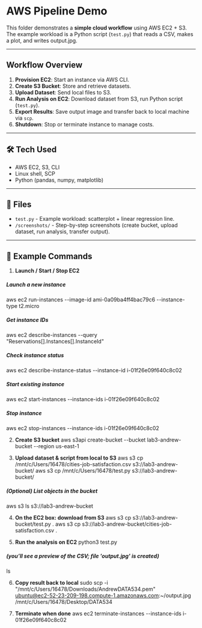 # AWS Pipeline Demo

This folder demonstrates a **simple cloud workflow** using AWS EC2 + S3.
The example workload is a Python script (`test.py`) that reads a CSV, makes a plot, and writes output.jpg.

---

## Workflow Overview
1. **Provision EC2**: Start an instance via AWS CLI.  
2. **Create S3 Bucket**: Store and retrieve datasets.  
3. **Upload Dataset**: Send local files to S3.  
4. **Run Analysis on EC2**: Download dataset from S3, run Python script (`test.py`).  
5. **Export Results**: Save output image and transfer back to local machine via `scp`.  
6. **Shutdown**: Stop or terminate instance to manage costs.

---

## 🛠️ Tech Used
- AWS EC2, S3, CLI  
- Linux shell, SCP  
- Python (pandas, numpy, matplotlib)  

---

## 📂 Files
- `test.py` - Example workload: scatterplot + linear regression line.  
- `/screenshots/` - Step-by-step screenshots (create bucket, upload dataset, run analysis, transfer output).  

---

## 🔧 Example Commands

1. **Launch / Start / Stop EC2**
##### Launch a new instance
aws ec2 run-instances --image-id ami-0a09ba4ff4bac79c6 --instance-type t2.micro

##### Get instance IDs
aws ec2 describe-instances --query "Reservations[].Instances[].InstanceId"

##### Check instance status
aws ec2 describe-instance-status --instance-id i-01f26e09f640c8c02

##### Start existing instance
aws ec2 start-instances --instance-ids i-01f26e09f640c8c02

##### Stop instance
aws ec2 stop-instances --instance-ids i-01f26e09f640c8c02

2. **Create S3 bucket**
aws s3api create-bucket --bucket lab3-andrew-bucket --region us-east-1

3. **Upload dataset & script from local to S3**
aws s3 cp /mnt/c/Users/16478/cities-job-satisfaction.csv s3://lab3-andrew-bucket/
aws s3 cp /mnt/c/Users/16478/test.py s3://lab3-andrew-bucket/

##### (Optional) List objects in the bucket
aws s3 ls s3://lab3-andrew-bucket

4. **On the EC2 box: download from S3**
aws s3 cp s3://lab3-andrew-bucket/test.py .
aws s3 cp s3://lab3-andrew-bucket/cities-job-satisfaction.csv .

5. **Run the analysis on EC2**
python3 test.py
##### (you’ll see a preview of the CSV; file 'output.jpg' is created)
ls

6. **Copy result back to local**
sudo scp -i "/mnt/c/Users/16478/Downloads/AndrewDATA534.pem" \
  ubuntu@ec2-52-23-209-198.compute-1.amazonaws.com:~/output.jpg \
  /mnt/c/Users/16478/Desktop/DATA534

7. **Terminate when done**
aws ec2 terminate-instances --instance-ids i-01f26e09f640c8c02
